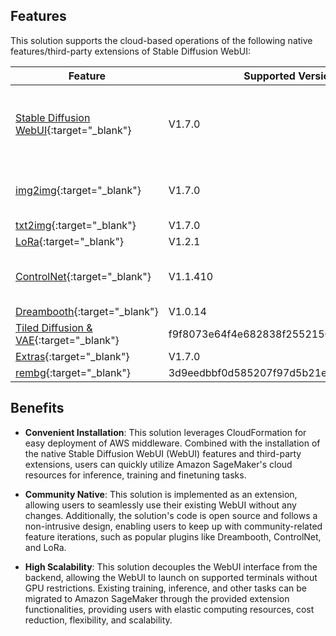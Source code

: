 ## Features

This solution supports the cloud-based operations of the following native features/third-party extensions of Stable Diffusion WebUI:

| **Feature**  | **Supported Version** | **Note** |
| ------------- | ------------- | ------------- |
| [Stable Diffusion WebUI](https://github.com/AUTOMATIC1111/stable-diffusion-webui){:target="_blank"}  | V1.7.0 | Support Stable Diffusion XL 1.0 and refiner|
| [img2img](https://github.com/AUTOMATIC1111/stable-diffusion-webui){:target="_blank"}  | V1.7.0  | Support all features except batch|
| [txt2img](https://github.com/AUTOMATIC1111/stable-diffusion-webui){:target="_blank"}  | V1.7.0  | |
| [LoRa](https://github.com/AUTOMATIC1111/stable-diffusion-webui){:target="_blank"}  | V1.2.1  | |
| [ControlNet](https://github.com/Mikubill/sd-webui-controlnet){:target="_blank"}  | V1.1.410  | Support SDXL + ControlNet Inference|
| [Dreambooth](https://github.com/d8ahazard/sd_dreambooth_extension){:target="_blank"}  | V1.0.14  | 
| [Tiled Diffusion & VAE](https://github.com/pkuliyi2015/multidiffusion-upscaler-for-automatic1111.git){:target="_blank"}  | f9f8073e64f4e682838f255215039ba7884553bf  |
| [Extras](https://github.com/AUTOMATIC1111/stable-diffusion-webui){:target="_blank"}  | V1.7.0  | API|
| [rembg](https://github.com/AUTOMATIC1111/stable-diffusion-webui-rembg.git){:target="_blank"}  | 3d9eedbbf0d585207f97d5b21e42f32c0042df70  | API

## Benefits
* **Convenient Installation**: This solution leverages CloudFormation for easy deployment of AWS middleware. Combined with the installation of the native Stable Diffusion WebUI (WebUI) features and third-party extensions, users can quickly utilize Amazon SageMaker's cloud resources for inference, training and finetuning tasks.

* **Community Native**: This solution is implemented as an extension, allowing users to seamlessly use their existing WebUI without any changes. Additionally, the solution's code is open source and follows a non-intrusive design, enabling users to keep up with community-related feature iterations, such as popular plugins like Dreambooth, ControlNet, and LoRa.

* **High Scalability**: This solution decouples the WebUI interface from the backend, allowing the WebUI to launch on supported terminals without GPU restrictions. Existing training, inference, and other tasks can be migrated to Amazon SageMaker through the provided extension functionalities, providing users with elastic computing resources, cost reduction, flexibility, and scalability.
















